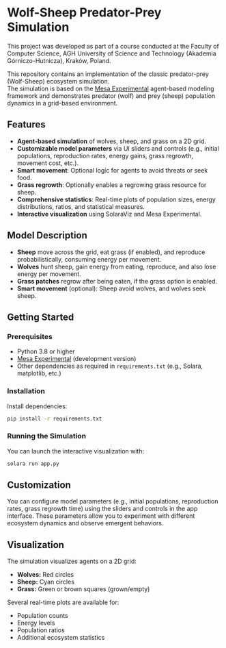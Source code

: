 # Wolf-Sheep Predator-Prey Simulation

This project was developed as part of a course conducted at the Faculty of Computer Science, AGH University of Science and Technology (Akademia Górniczo-Hutnicza), Kraków, Poland.

This repository contains an implementation of the classic predator-prey (Wolf-Sheep) ecosystem simulation.  
The simulation is based on the [Mesa Experimental](https://github.com/projectmesa/mesa) agent-based modeling framework and demonstrates predator (wolf) and prey (sheep) population dynamics in a grid-based environment.

## Features

- **Agent-based simulation** of wolves, sheep, and grass on a 2D grid.
- **Customizable model parameters** via UI sliders and controls (e.g., initial populations, reproduction rates, energy gains, grass regrowth, movement cost, etc.).
- **Smart movement**: Optional logic for agents to avoid threats or seek food.
- **Grass regrowth**: Optionally enables a regrowing grass resource for sheep.
- **Comprehensive statistics**: Real-time plots of population sizes, energy distributions, ratios, and statistical measures.
- **Interactive visualization** using SolaraViz and Mesa Experimental.

## Model Description

- **Sheep** move across the grid, eat grass (if enabled), and reproduce probabilistically, consuming energy per movement.
- **Wolves** hunt sheep, gain energy from eating, reproduce, and also lose energy per movement.
- **Grass patches** regrow after being eaten, if the grass option is enabled.
- **Smart movement** (optional): Sheep avoid wolves, and wolves seek sheep.

## Getting Started

### Prerequisites

- Python 3.8 or higher
- [Mesa Experimental](https://github.com/projectmesa/mesa) (development version)
- Other dependencies as required in `requirements.txt` (e.g., Solara, matplotlib, etc.)

### Installation

Install dependencies:

```bash
pip install -r requirements.txt
```

### Running the Simulation

You can launch the interactive visualization with:

```bash
solara run app.py
```

## Customization

You can configure model parameters (e.g., initial populations, reproduction rates, grass regrowth time) using the sliders and controls in the app interface.
These parameters allow you to experiment with different ecosystem dynamics and observe emergent behaviors.

## Visualization

The simulation visualizes agents on a 2D grid:

- **Wolves:** Red circles
- **Sheep:** Cyan circles
- **Grass:** Green or brown squares (grown/empty)

Several real-time plots are available for:

- Population counts
- Energy levels
- Population ratios
- Additional ecosystem statistics
